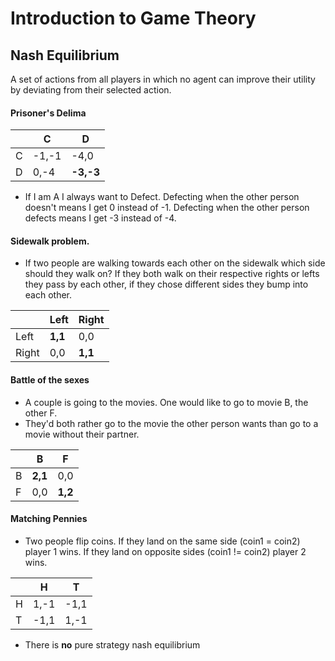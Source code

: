 # Introduction to Game Theory

## Nash Equilibrium
A set of actions from all players in which no agent can improve their utility by deviating from their selected action.
#### Prisoner's Delima

| | C | D |
| --- | --- | --- |
| C |-1,-1 | -4,0 |
| D | 0,-4 | **-3,-3** |
- If I am A I always want to Defect. Defecting when the other person doesn't means I get 0 instead of -1. Defecting when the other person defects means I get -3 instead of -4.

#### Sidewalk problem. 
- If two people are walking towards each other on the sidewalk which side should they walk on? If they both walk on their respective rights or lefts they pass by each other, if they chose different sides they bump into each other.

| | Left | Right |
|--|--|--|
| Left  | **1,1** | 0,0 |
| Right | 0,0 | **1,1** |

#### Battle of the sexes
- A couple is going to the movies. One would like to go to movie B, the other F.
- They'd both rather go to the movie the other person wants than go to a movie without their partner.

| | B | F |
|--|--|--|
| B  | **2,1** | 0,0 |
| F | 0,0 | **1,2** |

#### Matching Pennies
- Two people flip coins. If they land on the same side (coin1 = coin2) player 1 wins. If they land on opposite sides (coin1 != coin2) player 2 wins.

| | H | T |
|--|--|--|
| H | 1,-1 | -1,1 |
| T | -1,1 | 1,-1 |

- There is **no** pure strategy nash equilibrium
